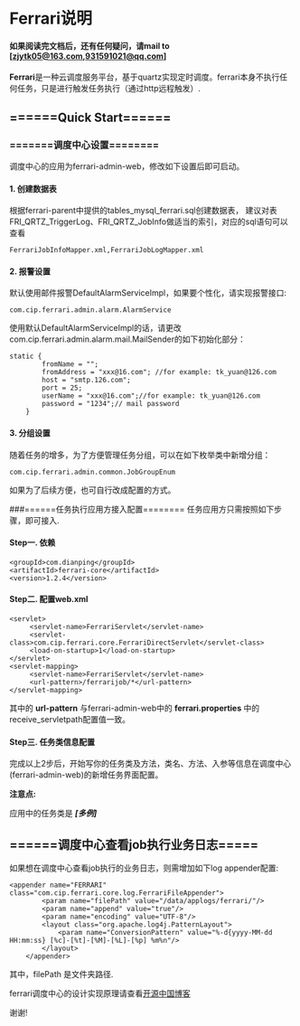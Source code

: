 # Ferrari说明
#### 如果阅读完文档后，还有任何疑问，请mail to [zjytk05@163.com,931591021@qq.com]

**Ferrari**是一种云调度服务平台，基于quartz实现定时调度。ferrari本身不执行任何任务，只是进行触发任务执行（通过http远程触发）.

## ======Quick Start======

### =======调度中心设置========
调度中心的应用为ferrari-admin-web，修改如下设置后即可启动。
#### 1. 创建数据表
根据ferrari-parent中提供的tables_mysql_ferrari.sql创建数据表，
建议对表FRI_QRTZ_TriggerLog、FRI_QRTZ_JobInfo做适当的索引，对应的sql语句可以查看
```
FerrariJobInfoMapper.xml,FerrariJobLogMapper.xml
```

#### 2. 报警设置
默认使用邮件报警DefaultAlarmServiceImpl，如果要个性化，请实现报警接口:
```
com.cip.ferrari.admin.alarm.AlarmService
```

使用默认DefaultAlarmServiceImpl的话，请更改com.cip.ferrari.admin.alarm.mail.MailSender的如下初始化部分：

```
static {
		fromName = "";
		fromAddress = "xxx@16.com"; //for example: tk_yuan@126.com
		host = "smtp.126.com";
		port = 25;
		userName = "xxx@16.com";//for example: tk_yuan@126.com
		password = "1234";// mail password
	}
```
#### 3. 分组设置
随着任务的增多，为了方便管理任务分组，可以在如下枚举类中新增分组：
```
com.cip.ferrari.admin.common.JobGroupEnum
```

如果为了后续方便，也可自行改成配置的方式。

###======任务执行应用方接入配置========
任务应用方只需按照如下步骤，即可接入.
#### Step一. 依赖

```
<groupId>com.dianping</groupId>
<artifactId>ferrari-core</artifactId>
<version>1.2.4</version>
```
#### Step二. 配置web.xml

```
<servlet>
     <servlet-name>FerrariServlet</servlet-name>
     <servlet-class>com.cip.ferrari.core.FerrariDirectServlet</servlet-class>
     <load-on-startup>1</load-on-startup>
</servlet>
<servlet-mapping>
     <servlet-name>FerrariServlet</servlet-name>
     <url-pattern>/ferrarijob/*</url-pattern>
</servlet-mapping>
```

其中的 **url-pattern** 与ferrari-admin-web中的 **ferrari.properties** 中的receive_servletpath配置值一致。

#### Step三. 任务类信息配置
完成以上2步后，开始写你的任务类及方法，类名、方法、入参等信息在调度中心(ferrari-admin-web)的新增任务界面配置。

**注意点:**

应用中的任务类是 ***[多例]***

## ======调度中心查看job执行业务日志=====
如果想在调度中心查看job执行的业务日志，则需增加如下log appender配置:

```
<appender name="FERRARI" class="com.cip.ferrari.core.log.FerrariFileAppender">
        <param name="filePath" value="/data/applogs/ferrari/"/>
        <param name="append" value="true"/>
        <param name="encoding" value="UTF-8"/>
        <layout class="org.apache.log4j.PatternLayout">
            <param name="ConversionPattern" value="%-d{yyyy-MM-dd HH:mm:ss} [%c]-[%t]-[%M]-[%L]-[%p] %m%n"/>
        </layout>
    </appender>
```
其中，filePath 是文件夹路径.

ferrari调度中心的设计实现原理请查看[开源中国博客](http://my.oschina.net/tkyuan/blog/678001)

谢谢!
